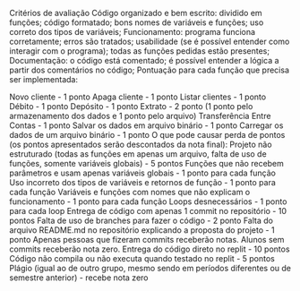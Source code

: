 Critérios de avaliação
Código organizado e bem escrito: 
dividido em funções;
código formatado;
bons nomes de variáveis e funções;
uso correto dos tipos de variáveis;
Funcionamento:
programa funciona corretamente;
erros são tratados;
usabilidade (se é possível entender como interagir com o programa);
todas as funções pedidas estão presentes;
Documentação:
o código está comentado;
é possível entender a lógica a partir dos comentários no código;
Pontuação para cada função que precisa ser implementada:

Novo cliente - 1 ponto
Apaga cliente - 1 ponto
Listar clientes - 1 ponto
Débito - 1 ponto
Depósito - 1 ponto
Extrato - 2 ponto (1 ponto pelo armazenamento dos dados e 1 ponto pelo arquivo)
Transferência Entre Contas - 1 ponto
Salvar os dados em arquivo binário - 1 ponto
Carregar os dados de um arquivo binário - 1 ponto
O que pode causar perda de pontos (os pontos apresentados serão descontados da nota final):
Projeto não estruturado (todas as funções em apenas um arquivo, falta de uso de funções, somente variáveis globais) -  5 pontos
Funções que não recebem parâmetros e usam apenas variáveis globais - 1 ponto para cada função
Uso incorreto dos tipos de variáveis e retornos de função - 1 ponto para cada função
Variáveis e funções com nomes que não explicam o funcionamento - 1 ponto para cada função
Loops desnecessários - 1 ponto para cada loop
Entrega de código com apenas 1 commit no repositório - 10 pontos
Falta de uso de branches para fazer o código - 2 ponto
Falta do arquivo README.md no repositório explicando a proposta do projeto - 1 ponto
Apenas pessoas que fizeram commits receberão notas. Alunos sem commits receberão nota zero.
Entrega do código direto no replit - 10 pontos
Código não compila ou não executa quando testado no replit - 5 pontos
Plágio (igual ao de outro grupo, mesmo sendo em períodos diferentes ou de semestre anterior) - recebe nota zero

